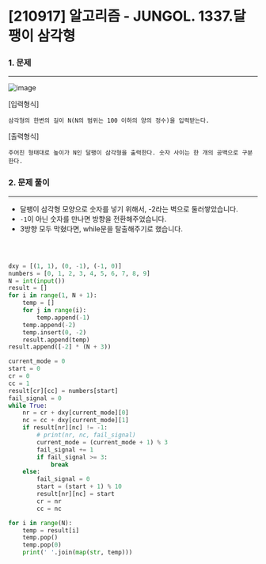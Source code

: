 # [210917] 알고리즘 - JUNGOL. 1337.달팽이 삼각형

### 1. 문제
---

![image](https://user-images.githubusercontent.com/64825713/133769650-395008a8-d57c-47e5-b645-c64ffb616c39.png)


[입력형식]

```
삼각형의 한변의 길이 N(N의 범위는 100 이하의 양의 정수)을 입력받는다.
```

[출력형식]

```
주어진 형태대로 높이가 N인 달팽이 삼각형을 출력한다. 숫자 사이는 한 개의 공백으로 구분한다.
```

### 2. 문제 풀이
---

- 달팽이 삼각형 모양으로 숫자를 넣기 위해서, -2라는 벽으로 둘러쌓았습니다.
- `-1`이 아닌 숫자를 만나면 방향을 전환해주었습니다.
- 3방향 모두 막혔다면, while문을 탈출해주기로 했습니다.


<br>

```python

dxy = [(1, 1), (0, -1), (-1, 0)]
numbers = [0, 1, 2, 3, 4, 5, 6, 7, 8, 9]
N = int(input())
result = []
for i in range(1, N + 1):
    temp = []
    for j in range(i):
        temp.append(-1)
    temp.append(-2)
    temp.insert(0, -2)
    result.append(temp)
result.append([-2] * (N + 3))

current_mode = 0
start = 0
cr = 0
cc = 1
result[cr][cc] = numbers[start]
fail_signal = 0
while True:
    nr = cr + dxy[current_mode][0]
    nc = cc + dxy[current_mode][1]
    if result[nr][nc] != -1:
        # print(nr, nc, fail_signal)
        current_mode = (current_mode + 1) % 3
        fail_signal += 1
        if fail_signal >= 3:
            break
    else:
        fail_signal = 0
        start = (start + 1) % 10
        result[nr][nc] = start
        cr = nr
        cc = nc

for i in range(N):
    temp = result[i]
    temp.pop()
    temp.pop(0)
    print(' '.join(map(str, temp)))
    
```
